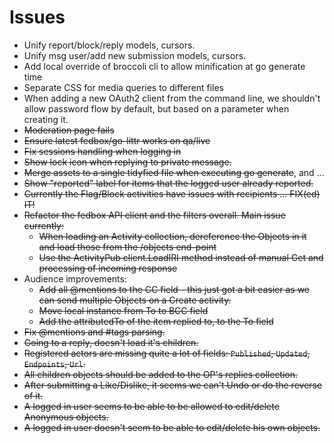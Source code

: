 # Issues

* Unify report/block/reply models, cursors.
* Unify msg user/add new submission models, cursors.
* Add local override of broccoli cli to allow minification at go generate time
* Separate CSS for media queries to different files
* When adding a new OAuth2 client from the command line, we shouldn't allow password flow by default, but based on a parameter when creating it.
* ~~Moderation page fails~~
* ~~Ensure latest fedbox/go-littr works on qa/live~~
* ~~Fix sessions handling when logging in~~
* ~~Show lock icon when replying to private message.~~
* ~~Merge assets to a single tidyfied file when executing go generate~~, and ...
* ~~Show "reported" label for items that the logged user already reported.~~
* ~~Currently the Flag/Block activities have issues with recipients ... FIX(ed) IT!~~
* ~~Refactor the fedbox API client and the filters overall. Main issue currently:~~
    * ~~When loading an Activity collection, dereference the Objects in it and load those from the /objects end-point~~
    * ~~Use the ActivityPub client.LoadIRI method instead of manual Get and processing of incoming response~~
* Audience improvements:
    * ~~Add all @mentions to the CC field - this just got a bit easier as we can send multiple Objects on a Create activity.~~
    * ~~Move local instance from To to BCC field~~
    * ~~Add the attributedTo of the item replied to, to the To field~~
* ~~Fix @mentions and #tags parsing.~~
* ~~Going to a reply, doesn't load it's children.~~
* ~~Registered actors are missing quite a lot of fields: `Published`, `Updated`, `Endpoints`, `Url`.~~
* ~~All children objects should be added to the OP's replies collection.~~
* ~~After submitting a Like/Dislike, it seems we can't Undo or do the reverse of it.~~
* ~~A logged in user seems to be able to be allowed to edit/delete Anonymous objects.~~
* ~~A logged in user doesn't seem to be able to edit/delete his own objects.~~

